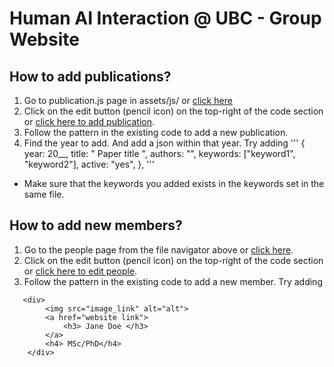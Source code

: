 # Human AI Interaction @ UBC - Group Website


## How to add publications?
1. Go to publication.js page in assets/js/ or [click here](/assets/js/publication.js)
2. Click on the edit button (pencil icon) on the top-right of the code section or [click here to add publication](https://github.com/HAI-UBC/hai-ubc.github.io/edit/main/assets/js/publication.js).
3. Follow the pattern in the existing code to add a new publication.
4. Find the year to add. And add a json within that year. 
Try adding 
'''
    {
        year: 20__,
        title: " Paper title ",
        authors: "",
        keywords: ["keyword1", "keyword2"],
        active: "yes",
    },
'''

* Make sure that the keywords you added exists in the keywords set in the same file. 

## How to add new members?
1. Go to the people page from the file navigator above or [click here](/people.html). 
2. Click on the edit button (pencil icon) on the top-right of the code section or [click here to edit people](https://github.com/HAI-UBC/hai-ubc.github.io/edit/main/people.html). 
3. Follow the pattern in the existing code to add a new member.
Try adding
```
   <div>
        <img src="image_link" alt="alt">
        <a href="website link">
            <h3> Jane Doe </h3>
        </a>
        <h4> MSc/PhD</h4>
    </div>
```




